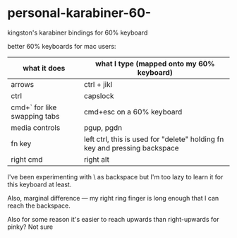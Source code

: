 # personal-karabiner-60-
kingston's karabiner bindings for 60% keyboard

better 60% keyboards for mac users:

|what it does|what I type (mapped onto my 60% keyboard)|
|---------|-------|
|arrows|ctrl + jikl|
|ctrl|capslock|
|cmd+` for like swapping tabs| cmd+esc on a 60% keyboard|
|media controls| pgup, pgdn|
|fn key| left ctrl, this is used for "delete" holding fn key and pressing backspace|
|right cmd | right alt|


I've been experimenting with \ as backspace but I'm too lazy to learn it for this keyboard at least. 

Also, marginal difference — my right ring finger is long enough that I can reach the backspace.

Also for some reason it's easier to reach upwards than right-upwards for pinky? Not sure

